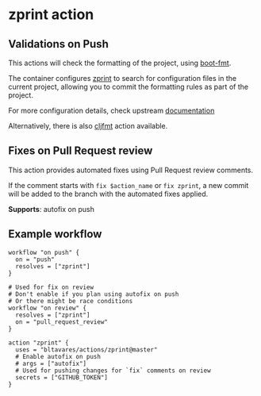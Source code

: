 # zprint action

## Validations on Push

This actions will check the formatting of the project, using
[boot-fmt](https://github.com/pesterhazy/boot-fmt).

The container configures [zprint](https://github.com/kkinnear/zprint) to search
for configuration files in the current project, allowing you to commit the
formatting rules as part of the project.

For more configuration details, check upstream
[documentation](https://github.com/kkinnear/zprint#how-to-configure-zprint)

Alternatively, there is also [cljfmt](../cljfmt) action available.

## Fixes on Pull Request review

This action provides automated fixes using Pull Request review comments.

If the comment starts with `fix $action_name` or `fix zprint`, a new commit will
be added to the branch with the automated fixes applied.

**Supports**: autofix on push

## Example workflow

```hcl
workflow "on push" {
  on = "push"
  resolves = ["zprint"]
}

# Used for fix on review
# Don't enable if you plan using autofix on push
# Or there might be race conditions
workflow "on review" {
  resolves = ["zprint"]
  on = "pull_request_review"
}

action "zprint" {
  uses = "bltavares/actions/zprint@master"
  # Enable autofix on push
  # args = ["autofix"]
  # Used for pushing changes for `fix` comments on review
  secrets = ["GITHUB_TOKEN"]
}
```
